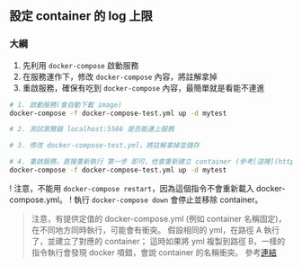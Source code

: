 ## 設定 container 的 log 上限
### 大綱
1. 先利用 `docker-compose` 啟動服務
2. 在服務運作下，修改 `docker-compose` 內容，將註解拿掉
3. 重啟服務，確保有吃到 `docker-compose` 內容，最簡單就是看能不連進

```bash
# 1. 啟動服務(會自動下載 image)
docker-compose -f docker-compose-test.yml up -d mytest

# 2. 測試瀏覽器 localhost:5566 是否能連上服務

# 3. 修改 docker-compose-test.yml，將註解拿掉並儲存

# 4. 重啟服務，直接重新執行 第一步 即可，他會重新建立 container (參考[這裡](https://stackoverflow.com/questions/54114045/how-to-implement-changes-made-to-docker-compose-yml-to-detached-running-containe))
docker-compose -f docker-compose-test.yml up -d mytest

```

! 注意，不能用 `docker-compose restart`，因為這個指令不會重新載入 docker-compose.yml。
! 執行 `docker-compose down` 會停止並移除 container。

> 注意，有提供定值的 docker-compose.yml (例如 container 名稱固定)，在不同地方同時執行，可能會有衝突。
> 假設相同的 yml，在路徑 A 執行了，並建立了對應的 container；
> 這時如果將 yml 複製到路徑 B，一樣的指令執行會發現 docker 噴錯，會說 container 的名稱衝突。
> 參考[連結](https://stackoverflow.com/questions/57361075/docker-compose-command-is-failing-with-conflict)
